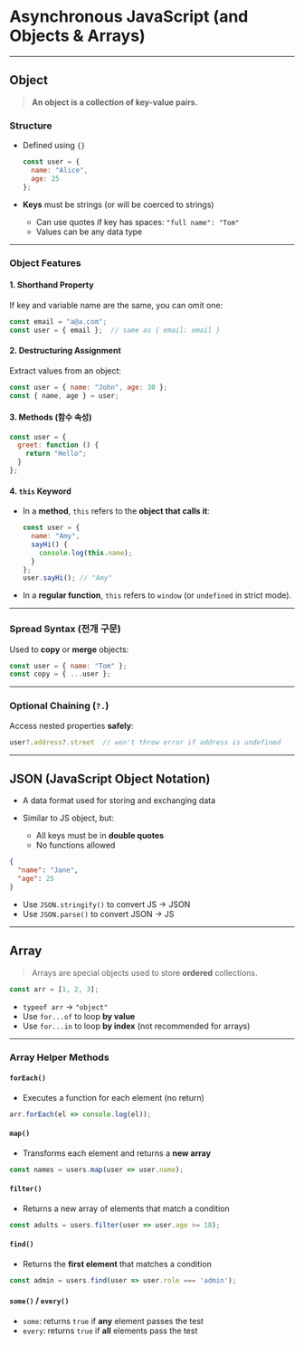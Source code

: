 # Asynchronous JavaScript (and Objects & Arrays)

---

## Object

> **An object is a collection of key-value pairs.**

### Structure

* Defined using `{}`

  ```js
  const user = {
    name: "Alice",
    age: 25
  };
  ```
* **Keys** must be strings (or will be coerced to strings)

  * Can use quotes if key has spaces: `"full name": "Tom"`
  * Values can be any data type

---

### Object Features

#### 1. Shorthand Property

If key and variable name are the same, you can omit one:

```js
const email = "a@a.com";
const user = { email };  // same as { email: email }
```

#### 2. Destructuring Assignment

Extract values from an object:

```js
const user = { name: "John", age: 30 };
const { name, age } = user;
```

#### 3. Methods (함수 속성)

```js
const user = {
  greet: function () {
    return "Hello";
  }
};
```

#### 4. `this` Keyword

* In a **method**, `this` refers to the **object that calls it**:

  ```js
  const user = {
    name: "Amy",
    sayHi() {
      console.log(this.name);
    }
  };
  user.sayHi(); // "Amy"
  ```

* In a **regular function**, `this` refers to `window` (or `undefined` in strict mode).

---

### Spread Syntax (전개 구문)

Used to **copy** or **merge** objects:

```js
const user = { name: "Tom" };
const copy = { ...user };
```

---

### Optional Chaining (`?.`)

Access nested properties **safely**:

```js
user?.address?.street  // won't throw error if address is undefined
```

---

## JSON (JavaScript Object Notation)

* A data format used for storing and exchanging data
* Similar to JS object, but:

  * All keys must be in **double quotes**
  * No functions allowed

```json
{
  "name": "Jane",
  "age": 25
}
```

* Use `JSON.stringify()` to convert JS → JSON
* Use `JSON.parse()` to convert JSON → JS

---

## Array

> Arrays are special objects used to store **ordered** collections.

```js
const arr = [1, 2, 3];
```

* `typeof arr` → `"object"`
* Use `for...of` to loop **by value**
* Use `for...in` to loop **by index** (not recommended for arrays)

---

### Array Helper Methods

#### `forEach()`

* Executes a function for each element (no return)

```js
arr.forEach(el => console.log(el));
```

#### `map()`

* Transforms each element and returns a **new array**

```js
const names = users.map(user => user.name);
```

#### `filter()`

* Returns a new array of elements that match a condition

```js
const adults = users.filter(user => user.age >= 18);
```

#### `find()`

* Returns the **first element** that matches a condition

```js
const admin = users.find(user => user.role === 'admin');
```

#### `some()` / `every()`

* `some`: returns `true` if **any** element passes the test
* `every`: returns `true` if **all** elements pass the test

